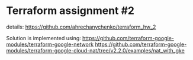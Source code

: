 # Terraform assignment #2
details: https://github.com/ahrechanychenko/terraform_hw_2

Solution is implemented using:
https://github.com/terraform-google-modules/terraform-google-network
https://github.com/terraform-google-modules/terraform-google-cloud-nat/tree/v2.2.0/examples/nat_with_gke


